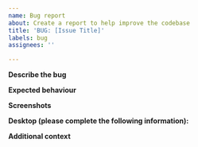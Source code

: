 ```yaml
---
name: Bug report
about: Create a report to help improve the codebase
title: 'BUG: [Issue Title]'
labels: bug
assignees: ''

---
```


**Describe the bug**
<!-- A clear and concise description of what the bug is.

**To Reproduce**
<!-- Steps to reproduce the behaviour:
1. From directory or module '...'
2. Import or run '....'
4. See error -->

**Expected behaviour**
<!-- A clear and concise description of what you expected to happen. -->

**Screenshots**
<!-- If applicable, add screenshots to help explain your problem. -->

**Desktop (please complete the following information):**
<!--  - OS: [e.g. Linux, Windows]
 - Compiler [e.g. gcc, clang]
 - C++ Version [e.g. cpp20] -->

**Additional context**
<!-- Add any other context about the problem here. -->
